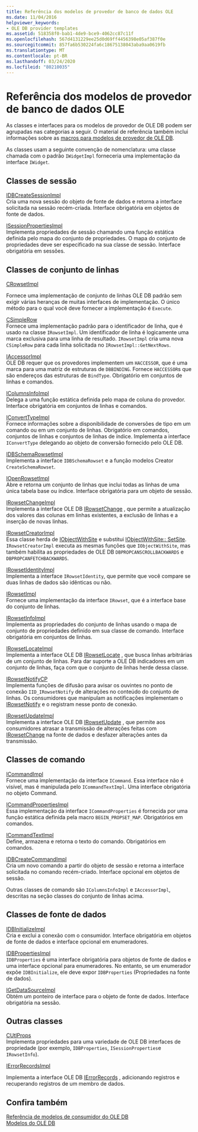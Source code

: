```yaml
---
title: Referência dos modelos de provedor de banco de dados OLE
ms.date: 11/04/2016
helpviewer_keywords:
- OLE DB provider templates
ms.assetid: 518358f0-bab1-4de9-bce9-4062cc87c11f
ms.openlocfilehash: 567d4131229ee25d0d69ff4456398e05af387f0e
ms.sourcegitcommit: 857fa6b530224fa6c18675138043aba9aa0619fb
ms.translationtype: MT
ms.contentlocale: pt-BR
ms.lasthandoff: 03/24/2020
ms.locfileid: "80210035"
---
```

# <a name="ole-db-provider-templates-reference"></a>Referência dos modelos de provedor de banco de dados OLE

As classes e interfaces para os modelos de provedor de OLE DB podem ser agrupadas nas categorias a seguir. O material de referência também inclui informações sobre as [macros para modelos de provedor de OLE DB](../../data/oledb/macros-for-ole-db-provider-templates.md).

As classes usam a seguinte convenção de nomenclatura: uma classe chamada com o padrão `IWidgetImpl` forneceria uma implementação da interface `IWidget`.

## <a name="session-classes"></a>Classes de sessão

[IDBCreateSessionImpl](../../data/oledb/idbcreatesessionimpl-class.md)<br/>
Cria uma nova sessão do objeto de fonte de dados e retorna a interface solicitada na sessão recém-criada. Interface obrigatória em objetos de fonte de dados.

[ISessionPropertiesImpl](../../data/oledb/isessionpropertiesimpl-class.md)<br/>
Implementa propriedades de sessão chamando uma função estática definida pelo mapa do conjunto de propriedades. O mapa do conjunto de propriedades deve ser especificado na sua classe de sessão. Interface obrigatória em sessões.

## <a name="rowset-classes"></a>Classes de conjunto de linhas

[CRowsetImpl](../../data/oledb/crowsetimpl-class.md)

Fornece uma implementação de conjunto de linhas OLE DB padrão sem exigir várias heranças de muitas interfaces de implementação. O único método para o qual você deve fornecer a implementação é `Execute`.

[CSimpleRow](../../data/oledb/csimplerow-class.md)<br/>
Fornece uma implementação padrão para o identificador de linha, que é usado na classe `IRowsetImpl`. Um identificador de linha é logicamente uma marca exclusiva para uma linha de resultado. `IRowsetImpl` cria uma nova `CSimpleRow` para cada linha solicitada no `IRowsetImpl::GetNextRows`.

[IAccessorImpl](../../data/oledb/iaccessorimpl-class.md)<br/>
OLE DB requer que os provedores implementem um `HACCESSOR`, que é uma marca para uma matriz de estruturas de `DBBINDING`. Fornece `HACCESSOR`s que são endereços das estruturas de `BindType`. Obrigatório em conjuntos de linhas e comandos.

[IColumnsInfoImpl](../../data/oledb/icolumnsinfoimpl-class.md)<br/>
Delega a uma função estática definida pelo mapa de coluna do provedor. Interface obrigatória em conjuntos de linhas e comandos.

[IConvertTypeImpl](../../data/oledb/iconverttypeimpl-class.md)<br/>
Fornece informações sobre a disponibilidade de conversões de tipo em um comando ou em um conjunto de linhas. Obrigatório em comandos, conjuntos de linhas e conjuntos de linhas de índice. Implementa a interface `IConvertType` delegando ao objeto de conversão fornecido pelo OLE DB.

[IDBSchemaRowsetImpl](../../data/oledb/idbschemarowsetimpl-class.md)<br/>
Implementa a interface `IDBSchemaRowset` e a função modelos Creator `CreateSchemaRowset`.

[IOpenRowsetImpl](../../data/oledb/iopenrowsetimpl-class.md)<br/>
Abre e retorna um conjunto de linhas que inclui todas as linhas de uma única tabela base ou índice. Interface obrigatória para um objeto de sessão.

[IRowsetChangeImpl](../../data/oledb/irowsetchangeimpl-class.md)<br/>
Implementa a interface OLE DB [IRowsetChange](/previous-versions/windows/desktop/ms715790(v=vs.85)) , que permite a atualização dos valores das colunas em linhas existentes, a exclusão de linhas e a inserção de novas linhas.

[IRowsetCreatorImpl](../../data/oledb/irowsetcreatorimpl-class.md)<br/>
Essa classe herda de [IObjectWithSite](/windows/win32/api/ocidl/nn-ocidl-iobjectwithsite) e substitui [IObjectWithSite:: SetSite](/windows/win32/api/ocidl/nf-ocidl-iobjectwithsite-setsite). `IRowsetCreatorImpl` executa as mesmas funções que `IObjectWithSite`, mas também habilita as propriedades de OLE DB `DBPROPCANSCROLLBACKWARDS` e `DBPROPCANFETCHBACKWARDS`.

[IRowsetIdentityImpl](../../data/oledb/irowsetidentityimpl-class.md)<br/>
Implementa a interface `IRowsetIdentity`, que permite que você compare se duas linhas de dados são idênticas ou não.

[IRowsetImpl](../../data/oledb/irowsetimpl-class.md)<br/>
Fornece uma implementação da interface `IRowset`, que é a interface base do conjunto de linhas.

[IRowsetInfoImpl](../../data/oledb/irowsetinfoimpl-class.md)<br/>
Implementa as propriedades do conjunto de linhas usando o mapa de conjunto de propriedades definido em sua classe de comando. Interface obrigatória em conjuntos de linhas.

[IRowsetLocateImpl](../../data/oledb/irowsetlocateimpl-class.md)<br/>
Implementa a interface OLE DB [IRowsetLocate](/previous-versions/windows/desktop/ms721190(v=vs.85)) , que busca linhas arbitrárias de um conjunto de linhas. Para dar suporte a OLE DB indicadores em um conjunto de linhas, faça com que o conjunto de linhas herde dessa classe.

[IRowsetNotifyCP](../../data/oledb/irowsetnotifycp-class.md)<br/>
Implementa funções de difusão para avisar os ouvintes no ponto de conexão `IID_IRowsetNotify` de alterações no conteúdo do conjunto de linhas. Os consumidores que manipulam as notificações implementam o [IRowsetNotify](/previous-versions/windows/desktop/ms712959(v=vs.85)) e o registram nesse ponto de conexão.

[IRowsetUpdateImpl](../../data/oledb/irowsetupdateimpl-class.md)<br/>
Implementa a interface OLE DB [IRowsetUpdate](/previous-versions/windows/desktop/ms714401(v=vs.85)) , que permite aos consumidores atrasar a transmissão de alterações feitas com [IRowsetChange](/previous-versions/windows/desktop/ms715790(v=vs.85)) na fonte de dados e desfazer alterações antes da transmissão.

## <a name="command-classes"></a>Classes de comando

[ICommandImpl](../../data/oledb/icommandimpl-class.md)<br/>
Fornece uma implementação da interface `ICommand`. Essa interface não é visível, mas é manipulada pelo `ICommandTextImpl`. Uma interface obrigatória no objeto Command.

[ICommandPropertiesImpl](../../data/oledb/icommandpropertiesimpl-class.md)<br/>
Essa implementação da interface `ICommandProperties` é fornecida por uma função estática definida pela macro `BEGIN_PROPSET_MAP`. Obrigatórios em comandos.

[ICommandTextImpl](../../data/oledb/icommandtextimpl-class.md)<br/>
Define, armazena e retorna o texto do comando. Obrigatórios em comandos.

[IDBCreateCommandImpl](../../data/oledb/idbcreatecommandimpl-class.md)<br/>
Cria um novo comando a partir do objeto de sessão e retorna a interface solicitada no comando recém-criado. Interface opcional em objetos de sessão.

Outras classes de comando são `IColumnsInfoImpl` e `IAccessorImpl`, descritas na seção classes do conjunto de linhas acima.

## <a name="data-source-classes"></a>Classes de fonte de dados

[IDBInitializeImpl](../../data/oledb/idbinitializeimpl-class.md)<br/>
Cria e exclui a conexão com o consumidor. Interface obrigatória em objetos de fonte de dados e interface opcional em enumeradores.

[IDBPropertiesImpl](../../data/oledb/idbpropertiesimpl-class.md)<br/>
`IDBProperties` é uma interface obrigatória para objetos de fonte de dados e uma interface opcional para enumeradores. No entanto, se um enumerador expõe `IDBInitialize`, ele deve expor `IDBProperties` (Propriedades na fonte de dados).

[IGetDataSourceImpl](../../data/oledb/igetdatasourceimpl-class.md)<br/>
Obtém um ponteiro de interface para o objeto de fonte de dados. Interface obrigatória na sessão.

## <a name="other-classes"></a>Outras classes

[CUtlProps](../../data/oledb/cutlprops-class.md)<br/>
Implementa propriedades para uma variedade de OLE DB interfaces de propriedade (por exemplo, `IDBProperties`, `ISessionProperties`e `IRowsetInfo`).

[IErrorRecordsImpl](../../data/oledb/ierrorrecordsimpl-class.md)

Implementa a interface OLE DB [IErrorRecords](/previous-versions/windows/desktop/ms718112(v=vs.85)) , adicionando registros e recuperando registros de um membro de dados.

## <a name="see-also"></a>Confira também

[Referência de modelos de consumidor do OLE DB](../../data/oledb/ole-db-consumer-templates-reference.md)<br/>
[Modelos do OLE DB](../../data/oledb/ole-db-templates.md)
